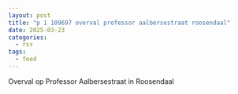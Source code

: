 ```yaml
---
layout: post
title: "p 1 109697 overval professor aalbersestraat roosendaal"
date: 2025-03-23
categories: 
  - rss
tags: 
  - feed
---
```


Overval op Professor Aalbersestraat in Roosendaal
